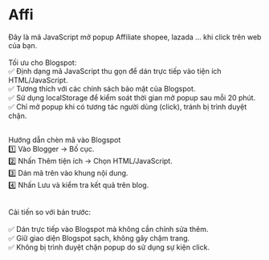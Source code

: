 # Affi

Đây là mã JavaScript mở popup Affiliate shopee, lazada ... khi click trên web của bạn.
<br><br>
Tối ưu cho Blogspot:<br>
✅ Định dạng mã JavaScript thu gọn để dán trực tiếp vào tiện ích HTML/JavaScript.<br>
✅ Tương thích với các chính sách bảo mật của Blogspot.<br>
✅ Sử dụng localStorage để kiểm soát thời gian mở popup sau mỗi 20 phút.<br>
✅ Chỉ mở popup khi có tương tác người dùng (click), tránh bị trình duyệt chặn.<br><br>

Hướng dẫn chèn mã vào Blogspot<br>
1️⃣ Vào Blogger → Bố cục.<br>
2️⃣ Nhấn Thêm tiện ích → Chọn HTML/JavaScript.<br>
3️⃣ Dán mã trên vào khung nội dung.<br>
4️⃣ Nhấn Lưu và kiểm tra kết quả trên blog.<br><br>

Cải tiến so với bản trước:<br><br>
✅ Dán trực tiếp vào Blogspot mà không cần chỉnh sửa thêm.<br>
✅ Giữ giao diện Blogspot sạch, không gây chậm trang.<br>
✅ Không bị trình duyệt chặn popup do sử dụng sự kiện click.
